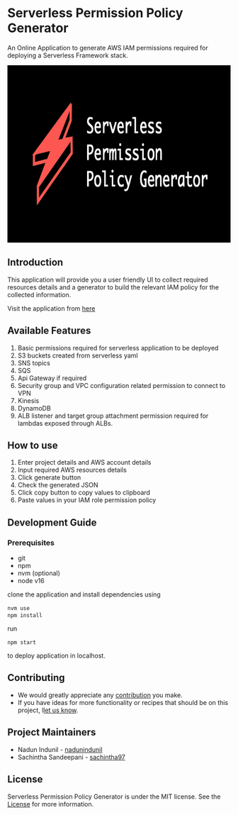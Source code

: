 # Serverless Permission Policy Generator

An Online Application to generate AWS IAM permissions required for deploying a Serverless Framework stack.

<img src="https://github.com/Open-SL/serverless-permission-generator/blob/master/images/serverless-policy-generator.png" width="800" height="400">

## Introduction

This application will provide you a user friendly UI to collect required resources details and a generator to build the relevant IAM policy for the collected information.

Visit the application from [here](https://open-sl.github.io/serverless-permission-generator/)

## Available Features

1. Basic permissions required for serverless application to be deployed
2. S3 buckets created from serverless yaml
3. SNS topics
4. SQS
5. Api Gateway if required
6. Security group and VPC configuration related permission to connect to VPN
7. Kinesis
8. DynamoDB 
9. ALB listener and target group attachment permission required for lambdas exposed through ALBs.

## How to use

1. Enter project details and AWS account details
2. Input required AWS resources details
3. Click generate button
4. Check the generated JSON
5. Click copy button to copy values to clipboard
6. Paste values in your IAM role permission policy

## Development Guide

### Prerequisites
- git
- npm
- nvm (optional)
- node v16

clone the application and install dependencies using

```
nvm use
npm install
```

run

```
npm start
```

to deploy application in localhost.

## Contributing

- We would greatly appreciate any [contribution](CONTRIBUTING.md) you make.
- If you have ideas for more functionality or recipes that should be on this project, l[let us know](https://github.com/Open-SL/serverless-permission-generator/issues).

## Project Maintainers

- Nadun Indunil - [nadunindunil](https://github.com/nadunindunil)
- Sachintha Sandeepani - [sachintha97](https://github.com/sachintha97)

## License
Serverless Permission Policy Generator is under the MIT license. See the [License](LICENSE) for more information.

